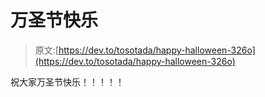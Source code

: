 # 万圣节快乐

> 原文:[https://dev.to/tosotada/happy-halloween-326o](https://dev.to/tosotada/happy-halloween-326o)

祝大家万圣节快乐！！！！！